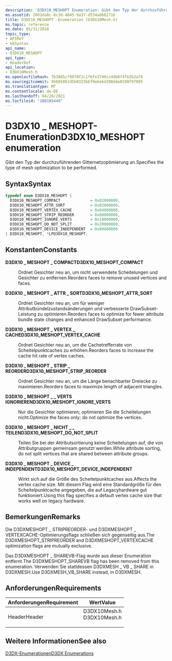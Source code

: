 ```yaml
---
description: 'D3DX10_MESHOPT Enumeration: Gibt den Typ der durchzuführenden Gitternetzoptimierung an.'
ms.assetid: 20d1da8c-8c3d-4045-9a37-d534a8682716
title: D3DX10_MESHOPT -Enumeration (D3DX10Mesh.h)
ms.topic: reference
ms.date: 05/31/2018
topic_type:
- APIRef
- kbSyntax
api_name:
- D3DX10_MESHOPT
api_type:
- HeaderDef
api_location:
- D3DX10Mesh.h
ms.openlocfilehash: 7b3085cf9970f2c1f6fe3748cc4db8f4fb2b2a78
ms.sourcegitcommit: 95685061d5b0333bbf9e6ebd208dde8190f97005
ms.translationtype: MT
ms.contentlocale: de-DE
ms.lasthandoff: 04/28/2021
ms.locfileid: "108105448"
---
```

# <a name="d3dx10_meshopt-enumeration"></a><span data-ttu-id="bcc26-103">D3DX10 \_ MESHOPT-Enumeration</span><span class="sxs-lookup"><span data-stu-id="bcc26-103">D3DX10\_MESHOPT enumeration</span></span>

<span data-ttu-id="bcc26-104">Gibt den Typ der durchzuführenden Gitternetzoptimierung an.</span><span class="sxs-lookup"><span data-stu-id="bcc26-104">Specifies the type of mesh optimization to be performed.</span></span>

## <a name="syntax"></a><span data-ttu-id="bcc26-105">Syntax</span><span class="sxs-lookup"><span data-stu-id="bcc26-105">Syntax</span></span>


```C++
typedef enum D3DX10_MESHOPT { 
  D3DX10_MESHOPT_COMPACT             = 0x01000000,
  D3DX10_MESHOPT_ATTR_SORT           = 0x02000000,
  D3DX10_MESHOPT_VERTEX_CACHE        = 0x04000000,
  D3DX10_MESHOPT_STRIP_REORDER       = 0x08000000,
  D3DX10_MESHOPT_IGNORE_VERTS        = 0x10000000,
  D3DX10_MESHOPT_DO_NOT_SPLIT        = 0x20000000,
  D3DX10_MESHOPT_DEVICE_INDEPENDENT  = 0x00400000
} D3DX10_MESHOPT, *LPD3DX10_MESHOPT;
```



## <a name="constants"></a><span data-ttu-id="bcc26-106">Konstanten</span><span class="sxs-lookup"><span data-stu-id="bcc26-106">Constants</span></span>

<dl> <dt>

<span data-ttu-id="bcc26-107"><span id="D3DX10_MESHOPT_COMPACT"></span><span id="d3dx10_meshopt_compact"></span>**D3DX10 \_ MESHOPT \_ COMPACT**</span><span class="sxs-lookup"><span data-stu-id="bcc26-107"><span id="D3DX10_MESHOPT_COMPACT"></span><span id="d3dx10_meshopt_compact"></span>**D3DX10\_MESHOPT\_COMPACT**</span></span>
</dt> <dd>

<span data-ttu-id="bcc26-108">Ordnet Gesichter neu an, um nicht verwendete Scheitelungen und Gesichter zu entfernen.</span><span class="sxs-lookup"><span data-stu-id="bcc26-108">Reorders faces to remove unused vertices and faces.</span></span>

</dd> <dt>

<span data-ttu-id="bcc26-109"><span id="D3DX10_MESHOPT_ATTR_SORT"></span><span id="d3dx10_meshopt_attr_sort"></span>**D3DX10 \_ MESHOPT \_ ATTR \_ SORT**</span><span class="sxs-lookup"><span data-stu-id="bcc26-109"><span id="D3DX10_MESHOPT_ATTR_SORT"></span><span id="d3dx10_meshopt_attr_sort"></span>**D3DX10\_MESHOPT\_ATTR\_SORT**</span></span>
</dt> <dd>

<span data-ttu-id="bcc26-110">Ordnet Gesichter neu an, um für weniger Attributbündelzustandsänderungen und verbesserte DrawSubset-Leistung zu optimieren.</span><span class="sxs-lookup"><span data-stu-id="bcc26-110">Reorders faces to optimize for fewer attribute bundle state changes and enhanced DrawSubset performance.</span></span>

</dd> <dt>

<span data-ttu-id="bcc26-111"><span id="D3DX10_MESHOPT_VERTEX_CACHE"></span><span id="d3dx10_meshopt_vertex_cache"></span>**D3DX10 \_ MESHOPT \_ VERTEX \_ CACHE**</span><span class="sxs-lookup"><span data-stu-id="bcc26-111"><span id="D3DX10_MESHOPT_VERTEX_CACHE"></span><span id="d3dx10_meshopt_vertex_cache"></span>**D3DX10\_MESHOPT\_VERTEX\_CACHE**</span></span>
</dt> <dd>

<span data-ttu-id="bcc26-112">Ordnet Gesichter neu an, um die Cachetrefferrate von Scheitelpunktcaches zu erhöhen.</span><span class="sxs-lookup"><span data-stu-id="bcc26-112">Reorders faces to increase the cache hit rate of vertex caches.</span></span>

</dd> <dt>

<span data-ttu-id="bcc26-113"><span id="D3DX10_MESHOPT_STRIP_REORDER"></span><span id="d3dx10_meshopt_strip_reorder"></span>**D3DX10 \_ MESHOPT \_ STRIP \_ REORDER**</span><span class="sxs-lookup"><span data-stu-id="bcc26-113"><span id="D3DX10_MESHOPT_STRIP_REORDER"></span><span id="d3dx10_meshopt_strip_reorder"></span>**D3DX10\_MESHOPT\_STRIP\_REORDER**</span></span>
</dt> <dd>

<span data-ttu-id="bcc26-114">Ordnet Gesichter neu an, um die Länge benachbarter Dreiecke zu maximieren.</span><span class="sxs-lookup"><span data-stu-id="bcc26-114">Reorders faces to maximize length of adjacent triangles.</span></span>

</dd> <dt>

<span data-ttu-id="bcc26-115"><span id="D3DX10_MESHOPT_IGNORE_VERTS"></span><span id="d3dx10_meshopt_ignore_verts"></span>**D3DX10 \_ MESHOPT \_ \_ VERTS IGNORIEREN**</span><span class="sxs-lookup"><span data-stu-id="bcc26-115"><span id="D3DX10_MESHOPT_IGNORE_VERTS"></span><span id="d3dx10_meshopt_ignore_verts"></span>**D3DX10\_MESHOPT\_IGNORE\_VERTS**</span></span>
</dt> <dd>

<span data-ttu-id="bcc26-116">Nur die Gesichter optimieren; optimieren Sie die Scheitelungen nicht.</span><span class="sxs-lookup"><span data-stu-id="bcc26-116">Optimize the faces only; do not optimize the vertices.</span></span>

</dd> <dt>

<span data-ttu-id="bcc26-117"><span id="D3DX10_MESHOPT_DO_NOT_SPLIT"></span><span id="d3dx10_meshopt_do_not_split"></span>**D3DX10 \_ MESHOPT \_ NICHT \_ \_ TEILEN**</span><span class="sxs-lookup"><span data-stu-id="bcc26-117"><span id="D3DX10_MESHOPT_DO_NOT_SPLIT"></span><span id="d3dx10_meshopt_do_not_split"></span>**D3DX10\_MESHOPT\_DO\_NOT\_SPLIT**</span></span>
</dt> <dd>

<span data-ttu-id="bcc26-118">Teilen Sie bei der Attributsortierung keine Scheitelungen auf, die von Attributgruppen gemeinsam genutzt werden.</span><span class="sxs-lookup"><span data-stu-id="bcc26-118">While attribute sorting, do not split vertices that are shared between attribute groups.</span></span>

</dd> <dt>

<span data-ttu-id="bcc26-119"><span id="D3DX10_MESHOPT_DEVICE_INDEPENDENT"></span><span id="d3dx10_meshopt_device_independent"></span>**D3DX10 \_ MESHOPT \_ DEVICE \_ INDEPENDENT**</span><span class="sxs-lookup"><span data-stu-id="bcc26-119"><span id="D3DX10_MESHOPT_DEVICE_INDEPENDENT"></span><span id="d3dx10_meshopt_device_independent"></span>**D3DX10\_MESHOPT\_DEVICE\_INDEPENDENT**</span></span>
</dt> <dd>

<span data-ttu-id="bcc26-120">Wirkt sich auf die Größe des Scheitelpunktcaches aus.</span><span class="sxs-lookup"><span data-stu-id="bcc26-120">Affects the vertex cache size.</span></span> <span data-ttu-id="bcc26-121">Mit diesem Flag wird eine Standardgröße für den Scheitelpunktcache angegeben, die auf Legacyhardware gut funktioniert.</span><span class="sxs-lookup"><span data-stu-id="bcc26-121">Using this flag specifies a default vertex cache size that works well on legacy hardware.</span></span>

</dd> </dl>

## <a name="remarks"></a><span data-ttu-id="bcc26-122">Bemerkungen</span><span class="sxs-lookup"><span data-stu-id="bcc26-122">Remarks</span></span>

<span data-ttu-id="bcc26-123">Die D3DXMESHOPT \_ STRIPREORDER- und D3DXMESHOPT \_ VERTEXCACHE-Optimierungsflags schließen sich gegenseitig aus.</span><span class="sxs-lookup"><span data-stu-id="bcc26-123">The D3DXMESHOPT\_STRIPREORDER and D3DXMESHOPT\_VERTEXCACHE optimization flags are mutually exclusive.</span></span>

<span data-ttu-id="bcc26-124">Das D3DXMESHOPT \_ SHAREVB-Flag wurde aus dieser Enumeration entfernt.</span><span class="sxs-lookup"><span data-stu-id="bcc26-124">The D3DXMESHOPT\_SHAREVB flag has been removed from this enumeration.</span></span> <span data-ttu-id="bcc26-125">Verwenden Sie stattdessen D3DXMESH \_ VB \_ SHARE in D3DXMESH.</span><span class="sxs-lookup"><span data-stu-id="bcc26-125">Use D3DXMESH\_VB\_SHARE instead, in D3DXMESH.</span></span>

## <a name="requirements"></a><span data-ttu-id="bcc26-126">Anforderungen</span><span class="sxs-lookup"><span data-stu-id="bcc26-126">Requirements</span></span>



| <span data-ttu-id="bcc26-127">Anforderungen</span><span class="sxs-lookup"><span data-stu-id="bcc26-127">Requirement</span></span> | <span data-ttu-id="bcc26-128">Wert</span><span class="sxs-lookup"><span data-stu-id="bcc26-128">Value</span></span> |
|-------------------|-----------------------------------------------------------------------------------------|
| <span data-ttu-id="bcc26-129">Header</span><span class="sxs-lookup"><span data-stu-id="bcc26-129">Header</span></span><br/> | <dl> <span data-ttu-id="bcc26-130"><dt>D3DX10Mesh.h</dt></span><span class="sxs-lookup"><span data-stu-id="bcc26-130"><dt>D3DX10Mesh.h</dt></span></span> </dl> |



## <a name="see-also"></a><span data-ttu-id="bcc26-131">Weitere Informationen</span><span class="sxs-lookup"><span data-stu-id="bcc26-131">See also</span></span>

<dl> <dt>

[<span data-ttu-id="bcc26-132">D3DX-Enumerationen</span><span class="sxs-lookup"><span data-stu-id="bcc26-132">D3DX Enumerations</span></span>](d3d10-graphics-reference-d3dx10-enums.md)
</dt> </dl>

 

 




